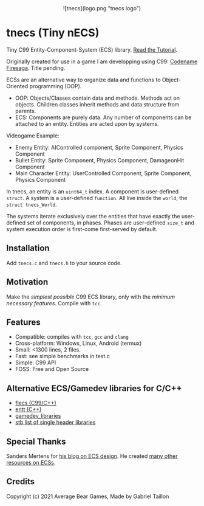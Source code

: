 <div align="center">
    ![tnecs](logo.png "tnecs logo")
</div>


# tnecs (Tiny nECS) 

Tiny C99 Entity-Component-System (ECS) library. [Read the Tutorial](https://gitlab.com/Gabinou/tnecs/-/blob/master/TUTORIAL.md).

Originally created for use in a game I am developping using C99: [Codename Firesaga](https://gitlab.com/Gabinou/firesagamaker). Title pending. 

ECSs are an alternative way to organize data and functions to Object-Oriented programming (OOP).
* OOP: Objects/Classes contain data and methods. 
Methods act on objects. 
Children classes inherit methods and data structure from parents. 
* ECS: Components are purely data.
Any number of components can be attached to an entity.
Entities are acted upon by systems. 

Videogame Example:
- Enemy Entity: AIControlled component, Sprite Component, Physics Component
- Bullet Entity: Sprite Component, Physics Component, DamageonHit Component
- Main Character Entity: UserControlled Component, Sprite Component, Physics Component

In tnecs, an entity is an ```uint64_t``` index. 
A component is user-defined ```struct```. 
A system is a user-defined ```function```.
All live inside the ```world```, the ```struct tnecs_World```. 

The systems iterate exclusively over the entities that have exactly the user-defined set of components, in phases.
Phases are user-defined ```size_t``` and system execution order is first-come first-served by default.

## Installation
Add ```tnecs.c``` and ```tnecs.h``` to your source code.

## Motivation
Make the _simplest possible_ C99 ECS library, only with the _minimum necessary features_. Compile with ```tcc```.

## Features
- Compatible: compiles with ```tcc```, ```gcc``` and ```clang```
- Cross-platform: Windows, Linux, Android (termux)
- Small: <1300 lines, 2 files.
- Fast: see simple benchmarks in test.c
- Simple: C99 API
- FOSS: Free and Open Source

## Alternative ECS/Gamedev libraries for C/C++
- [flecs (C99/C++)](https://github.com/SanderMertens/flecs)
- [entt (C++)](https://github.com/skypjack/entt)
- [gamedev_libraries](https://github.com/raizam/gamedev_libraries)
- [stb list of single header libraries](https://github.com/nothings/single_file_libs)

## Special Thanks
Sanders Mertens for [his blog on ECS design](https://ajmmertens.medium.com/). 
He created [many other resources on ECSs](). 

## Credits
Copyright (c) 2021 Average Bear Games, Made by Gabriel Taillon
